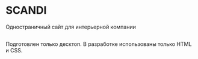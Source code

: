 # SCANDI 

Одностраничный сайт для интерьерной компании 

##

Подготовлен только десктоп.
В разработке использованы только HTML и CSS.
